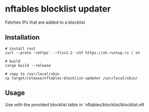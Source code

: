 # nftables blocklist updater

Fetches IPs that are added to a blocklist

## Installation

```shell
# install rust
curl --proto '=https' --tlsv1.2 -sSf https://sh.rustup.rs | sh

# build
cargo build --release

# copy to /usr/local/sbin
cp target/release/nftables-blocklist-updater /usr/local/sbin/
```

## Usage
Use with the provided blocklist table in `nftables/blocklist/blocklist.nft
